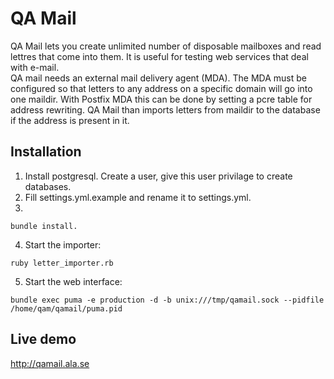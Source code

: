 QA Mail
=============
QA Mail lets you create unlimited number of disposable mailboxes and read lettres that come into them. It is useful for testing web services that deal with e-mail.  
QA mail needs an external mail delivery agent (MDA). The MDA must be configured so that letters to any address on a specific domain will go into one maildir. With Postfix MDA this can be done by setting a pcre table for address rewriting. QA Mail than imports letters from maildir to the database if the address is present in it.

Installation
------------
1. Install postgresql. Create a user, give this user privilage to create databases.  
2. Fill settings.yml.example and rename it to settings.yml.  
3.  
```
bundle install.
```
4. Start the importer:  
```
ruby letter_importer.rb
```
5. Start the web interface:  
```
bundle exec puma -e production -d -b unix:///tmp/qamail.sock --pidfile /home/qam/qamail/puma.pid
```

Live demo
------------

http://qamail.ala.se
